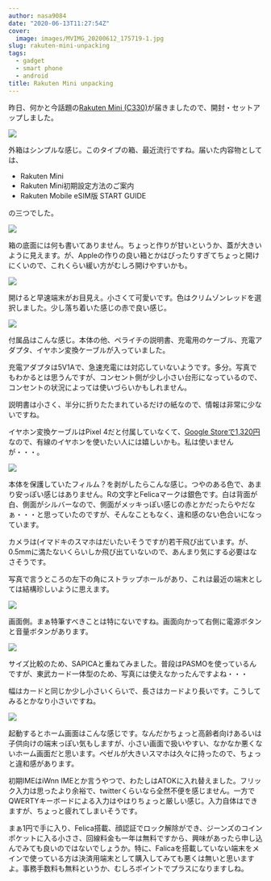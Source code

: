 ```yaml
---
author: nasa9084
date: "2020-06-13T11:27:54Z"
cover:
  image: images/MVIMG_20200612_175719-1.jpg
slug: rakuten-mini-unpacking
tags:
  - gadget
  - smart phone
  - android
title: Rakuten Mini unpacking
---
```



昨日、何かと今話題の[Rakuten Mini (C330)](https://network.mobile.rakuten.co.jp/product/smartphone/rakuten-mini/)が届きましたので、開封・セットアップしました。

![](images/IMG_20200612_172921.jpg)

外箱はシンプルな感じ。このタイプの箱、最近流行ですね。届いた内容物としては、
* Rakuten Mini
* Rakuten Mini初期設定方法のご案内
* Rakuten Mobile eSIM版 START GUIDE

の三つでした。

![](images/IMG_20200612_172937.jpg)

箱の底面には何も書いてありません。ちょっと作りが甘いというか、蓋が大きいように見えます。が、Appleの作りの良い箱とかはぴったりすぎてちょっと開けにくいので、これくらい緩い方がむしろ開けやすいかも。

![](images/IMG_20200612_173001.jpg)

開けると早速端末がお目見え。小さくて可愛いです。色はクリムゾンレッドを選択しました。少し落ち着いた感じの赤で良い感じ。

![](images/IMG_20200612_173119.jpg)

付属品はこんな感じ。本体の他、ペライチの説明書、充電用のケーブル、充電アダプタ、イヤホン変換ケーブルが入っていました。

充電アダプタは5V1Aで、急速充電には対応していないようです。多分。写真でもわかるとは思うんですが、コンセント側が少し小さい台形になっているので、コンセントの状況によっては使いづらいかもしれません。

説明書は小さく、半分に折りたたまれているだけの紙なので、情報は非常に少ないですね。

イヤホン変換ケーブルはPixel 4だと付属していなくて、[Google Storeで1,320円](https://store.google.com/jp/product/usb_c_headphone_adapter)なので、有線のイヤホンを使いたい人には嬉しいかも。私は使いませんが・・・。

![](images/IMG_20200612_173315.jpg)

本体を保護していたフィルム？を剥がしたらこんな感じ。つやのある色で、あまり安っぽい感じはありません。Rの文字とFelicaマークは銀色です。白は背面が白、側面がシルバーなので、側面がメッキっぽい感じの赤とかだったらやだなぁ・・・と思っていたのですが、そんなこともなく、違和感のない色合いになっています。

カメラは(イマドキのスマホはだいたいそうですが)若干飛び出ています。が、0.5mmに満たないくらいしか飛び出ていないので、あんまり気にする必要はなさそうです。

写真で言うところの左下の角にストラップホールがあり、これは最近の端末としては結構珍しいように思えます。

![](images/IMG_20200612_173351.jpg)

画面側。まぁ特筆すべきことは特にないですね。画面向かって右側に電源ボタンと音量ボタンがあります。

![](images/IMG_20200612_182704.jpg)

サイズ比較のため、SAPICAと重ねてみました。普段はPASMOを使っているんですが、東武カード一体型のため、写真には使えなかったんですよね・・・

幅はカードと同じか少し小さいくらいで、長さはカードより長いです。こうしてみるとかなり小さいですね。

![](images/MVIMG_20200612_175719.jpg)

起動するとホーム画面はこんな感じです。なんだかちょっと高齢者向けあるいは子供向けの端末っぽい気もしますが、小さい画面で扱いやすい、なかなか悪くないホーム画面だと思います。ベゼルが大きいスマホは久々に持ったので、ちょっと違和感があります。

初期IMEはiWnn IMEとか言うやつで、わたしはATOKに入れ替えました。フリック入力は思ったより余裕で、twitterくらいなら全然不便を感じません。一方でQWERTYキーボードによる入力はやはりちょっと厳しい感じ。入力自体はできますが、ちょっと疲れてしまいそうです。

まぁ1円で手に入り、Felica搭載、顔認証でロック解除ができ、ジーンズのコインポケットに入る小ささ、回線料金も一年は無料ですから、興味があったら申し込んでみても良いのではないでしょうか。特に、Falicaを搭載していない端末をメインで使っている方は決済用端末として購入してみても悪くは無いと思いますよ。事務手数料も無料というか、むしろポイントでプラスになりますしね。




